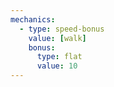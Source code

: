 ```yaml
---
mechanics:
  - type: speed-bonus
    value: [walk]
    bonus:
      type: flat
      value: 10
---
```

